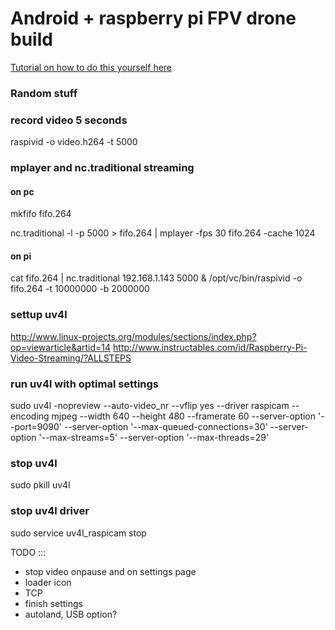# Android + raspberry pi FPV drone build

[Tutorial on how to do this yourself here](https://icebirdsoftware.com/blog/how-to-build-a-full-fpv-drone-with-a-raspberry-pi-for-about-200-dollars/)

### Random stuff

### record video 5 seconds
raspivid -o video.h264 -t 5000

### mplayer and nc.traditional streaming
#### on pc

mkfifo fifo.264

nc.traditional -l -p 5000 > fifo.264 | mplayer -fps 30 fifo.264 -cache 1024

#### on pi

cat fifo.264 | nc.traditional 192.168.1.143 5000 & /opt/vc/bin/raspivid -o fifo.264 -t 10000000 -b 2000000

### settup uv4l
http://www.linux-projects.org/modules/sections/index.php?op=viewarticle&artid=14
http://www.instructables.com/id/Raspberry-Pi-Video-Streaming/?ALLSTEPS

### run uv4l with optimal settings
sudo uv4l -nopreview --auto-video_nr --vflip yes --driver raspicam --encoding mjpeg --width 640 --height 480 --framerate 60 --server-option '--port=9090' --server-option '--max-queued-connections=30' --server-option '--max-streams=5' --server-option '--max-threads=29'

### stop uv4l
sudo pkill uv4l

### stop uv4l driver
sudo service uv4l_raspicam stop


TODO ::: 
- stop video onpause and on settings page
- loader icon
- TCP
- finish settings
- autoland, USB option?
